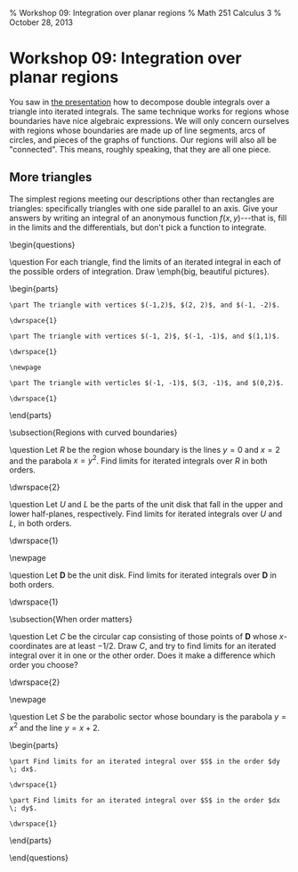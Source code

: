 % Workshop 09: Integration over planar regions
% Math 251 Calculus 3
% October 28, 2013

# Workshop 09: Integration over planar regions

You saw in [the presentation][d13] how to decompose double integrals over a triangle into iterated integrals. The same technique works for regions whose boundaries have nice algebraic expressions. We will only concern ourselves with regions whose boundaries are made up of line segments, arcs of circles, and pieces of the graphs of functions. Our regions will also all be "connected". This means, roughly speaking, that they are all one piece.

## More triangles

The simplest regions meeting our descriptions other than rectangles are triangles: specifically triangles with one side parallel to an axis. Give your answers by writing an integral of an anonymous function $f(x,y)$---that is, fill in the limits and the differentials, but don't pick a function to integrate.

\begin{questions}

\question For each triangle, find the limits of an iterated integral in each of the possible orders of integration. Draw \emph{big, beautiful pictures}.

\begin{parts}

    \part The triangle with vertices $(-1,2)$, $(2, 2)$, and $(-1, -2)$.

    \dwrspace{1}

    \part The triangle with vertices $(-1, 2)$, $(-1, -1)$, and $(1,1)$.

    \dwrspace{1}

    \newpage

    \part The triangle with verticles $(-1, -1)$, $(3, -1)$, and $(0,2)$. 

    \dwrspace{1}

\end{parts}

\subsection{Regions with curved boundaries}

\question Let $R$ be the region whose boundary is the lines $y = 0$ and $x = 2$ and the parabola $x = y^2$. Find limits for iterated integrals over $R$ in both orders.

\dwrspace{2}

\question Let $U$ and $L$ be the parts of the unit disk that fall in the upper and lower half-planes, respectively. Find limits for iterated integrals over $U$ and $L$, in both orders.

\dwrspace{1}

\newpage

\question Let $\mathbf{D}$ be the unit disk. Find limits for iterated integrals over $\mathbf{D}$ in both orders.

\dwrspace{1}

\subsection{When order matters}

\question Let $C$ be the circular cap consisting of those points of $\mathbf{D}$ whose $x$-coordinates are at least $-1/2$. Draw $C$, and try to find limits for an iterated integral over it in one or the other order. Does it make a difference which order you choose?

\dwrspace{2}

\newpage

\question Let $S$ be the parabolic sector whose boundary is the parabola $y = x^2$ and the line $y = x + 2$. 

\begin{parts}

    \part Find limits for an iterated integral over $S$ in the order $dy \; dx$.

    \dwrspace{1}

    \part Find limits for an iterated integral over $S$ in the order $dx \; dy$.

    \dwrspace{1}

\end{parts}

\end{questions}

[d13]: ../../decks/13/Deck.pdf
